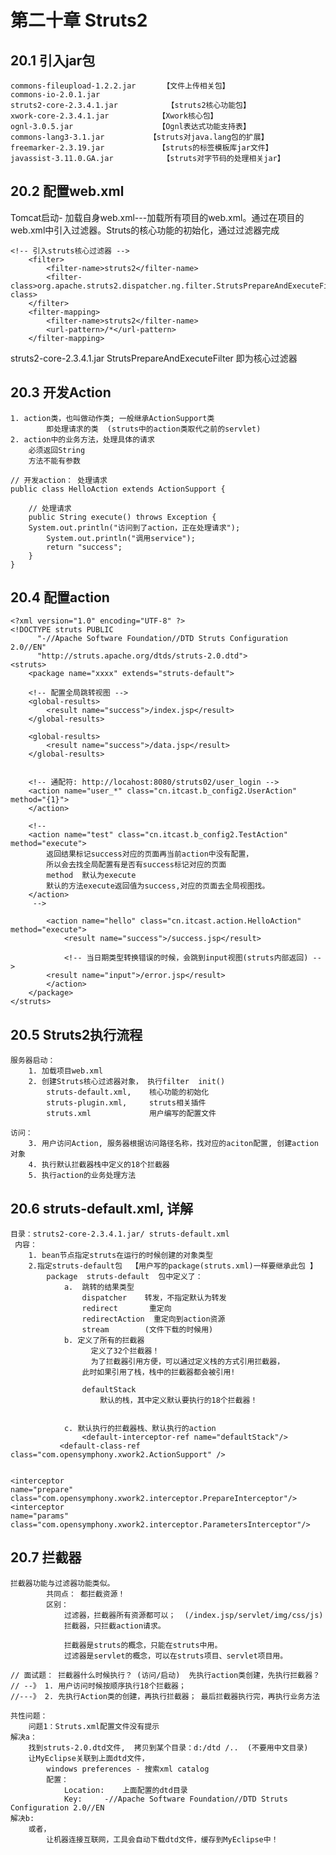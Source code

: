 # 第二十章 Struts2
## 20.1 引入jar包

	commons-fileupload-1.2.2.jar	  【文件上传相关包】
	commons-io-2.0.1.jar
	struts2-core-2.3.4.1.jar           【struts2核心功能包】
	xwork-core-2.3.4.1.jar           【Xwork核心包】
	ognl-3.0.5.jar					 【Ognl表达式功能支持表】
	commons-lang3-3.1.jar          【struts对java.lang包的扩展】
	freemarker-2.3.19.jar            【struts的标签模板库jar文件】
	javassist-3.11.0.GA.jar           【struts对字节码的处理相关jar】

## 20.2 配置web.xml

Tomcat启动- 加载自身web.xml---加载所有项目的web.xml。通过在项目的web.xml中引入过滤器。Struts的核心功能的初始化，通过过滤器完成

	<!-- 引入struts核心过滤器 -->
		<filter>
			<filter-name>struts2</filter-name>
			<filter-class>org.apache.struts2.dispatcher.ng.filter.StrutsPrepareAndExecuteFilter</filter-class>
		</filter>
		<filter-mapping>
			<filter-name>struts2</filter-name>
			<url-pattern>/*</url-pattern>
		</filter-mapping>
struts2-core-2.3.4.1.jar
StrutsPrepareAndExecuteFilter  即为核心过滤器

## 20.3 开发Action

	1. action类，也叫做动作类; 一般继承ActionSupport类
		    即处理请求的类  (struts中的action类取代之前的servlet)
	2. action中的业务方法，处理具体的请求
		必须返回String
		方法不能有参数
		
	// 开发action： 处理请求
	public class HelloAction extends ActionSupport {
	
		// 处理请求
		public String execute() throws Exception {
		System.out.println("访问到了action，正在处理请求");
			System.out.println("调用service");
			return "success";
		}
	}
	
## 20.4 配置action 

	<?xml version="1.0" encoding="UTF-8" ?>
	<!DOCTYPE struts PUBLIC
		  "-//Apache Software Foundation//DTD Struts Configuration 2.0//EN"
		  "http://struts.apache.org/dtds/struts-2.0.dtd">
	<struts>
	    <package name="xxxx" extends="struts-default">
	    
	    <!-- 配置全局跳转视图 -->
		<global-results>
			<result name="success">/index.jsp</result>
		</global-results>
		
		<global-results>
			<result name="success">/data.jsp</result>
		</global-results>

		
		<!-- 通配符: http://locahost:8080/struts02/user_login -->
		<action name="user_*" class="cn.itcast.b_config2.UserAction" method="{1}">
		</action>
		
		<!-- 
		<action name="test" class="cn.itcast.b_config2.TestAction" method="execute">
			返回结果标记success对应的页面再当前action中没有配置，
			所以会去找全局配置有是否有success标记对应的页面
			method  默认为execute
		 	默认的方法execute返回值为success,对应的页面去全局视图找。
		</action>
		 -->
	    
	    	<action name="hello" class="cn.itcast.action.HelloAction" method="execute">
	    		<result name="success">/success.jsp</result>
	    		
	    		<!-- 当日期类型转换错误的时候，会跳到input视图(struts内部返回) -->
			<result name="input">/error.jsp</result>
	    	</action>
	    </package> 
	</struts>

## 20.5 Struts2执行流程

	服务器启动：
		1. 加载项目web.xml
		2. 创建Struts核心过滤器对象， 执行filter  init()
			struts-default.xml,    核心功能的初始化
			struts-plugin.xml,     struts相关插件
			struts.xml			   用户编写的配置文件

	访问：
		3. 用户访问Action, 服务器根据访问路径名称，找对应的aciton配置, 创建action对象
		4. 执行默认拦截器栈中定义的18个拦截器
		5. 执行action的业务处理方法

## 20.6 struts-default.xml, 详解

	目录：struts2-core-2.3.4.1.jar/ struts-default.xml
	 内容：
		1. bean节点指定struts在运行的时候创建的对象类型
		2.指定struts-default包  【用户写的package(struts.xml)一样要继承此包 】
			package  struts-default  包中定义了：
				a.  跳转的结果类型
					dispatcher    转发，不指定默认为转发
					redirect       重定向
					redirectAction  重定向到action资源
					stream        (文件下载的时候用)
				b. 定义了所有的拦截器
					  定义了32个拦截器！
					  为了拦截器引用方便，可以通过定义栈的方式引用拦截器，
				    此时如果引用了栈，栈中的拦截器都会被引用!
				
					defaultStack
						默认的栈，其中定义默认要执行的18个拦截器！


				c. 默认执行的拦截器栈、默认执行的action
					<default-interceptor-ref name="defaultStack"/>
		       <default-class-ref class="com.opensymphony.xwork2.ActionSupport" />


	<interceptor 
	name="prepare" class="com.opensymphony.xwork2.interceptor.PrepareInterceptor"/>
	<interceptor 
	name="params" class="com.opensymphony.xwork2.interceptor.ParametersInterceptor"/>

## 20.7 拦截器

	拦截器功能与过滤器功能类似。
			共同点： 都拦截资源！
			区别：
				过滤器，拦截器所有资源都可以；  (/index.jsp/servlet/img/css/js)
				拦截器，只拦截action请求。
			
				拦截器是struts的概念，只能在struts中用。
				过滤器是servlet的概念，可以在struts项目、servlet项目用。
				
	// 面试题： 拦截器什么时候执行？ (访问/启动)  先执行action类创建，先执行拦截器？
	// --》 1. 用户访问时候按顺序执行18个拦截器；
	//---》 2. 先执行Action类的创建，再执行拦截器； 最后拦截器执行完，再执行业务方法
	
	共性问题：
		问题1：Struts.xml配置文件没有提示
	解决a：
		找到struts-2.0.dtd文件,  拷贝到某个目录：d:/dtd /..  (不要用中文目录)
		让MyEclipse关联到上面dtd文件，
			windows preferences - 搜索xml catalog
			配置：
				Location:    上面配置的dtd目录
				Key:     -//Apache Software Foundation//DTD Struts Configuration 2.0//EN
	解决b:
		或者，
			让机器连接互联网，工具会自动下载dtd文件，缓存到MyEclipse中！
	

